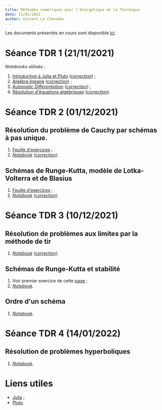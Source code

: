 ```yaml
---
title: Méthodes numériques pour l'Énergétique et la Thermique
date: 11/01/2021
author: Vincent Le Chenadec
...
```


Les documents présentés en cours sont disponible [ici](https://drive.google.com/drive/folders/1e_UG9Z_NhOAYl4QfcSyKJx7PBNobB9Ir?usp=sharing).

# Séance TDR 1 (21/11/2021)

*Notebooks* utilisés :

1. [Introduction à Julia et Pluto](notebook/intro.html) ([correction](solution/intro.html)) ;
1. [Algèbre linéaire](notebook/linalg.html) ([correction](solution/linalg.html)) ;
1. [*Automatic Differentiation*](notebook/ad.html) ([correction](solution/ad.html)) ;
1. [Résolution d'équations algébriques](notebook/algebraic.html) ([correction](solution/algebraic.html)).

# Séance TDR 2 (01/12/2021)

## Résolution du problème de Cauchy par schémas à pas unique.

1. [Feuille d'exercices](exercices/single-step.html) ;
1. [*Notebook*](notebook/cauchy.html) ([correction](solution/cauchy.html)).

## Schémas de Runge-Kutta, modèle de Lotka-Volterra et de Blasius

1. [Feuille d'exercices](exercices/rk-blasius.html) ;
1. [*Notebook*](notebook/lotka-blasius.html) ([correction](solution/lotka-blasius.html)).

# Séance TDR 3 (10/12/2021)

## Résolution de problèmes aux limites par la méthode de tir

1. [*Notebook*](notebook/shooting.html) ([correction](solution/shooting.html)).

## Schémas de Runge-Kutta et stabilité

1. Voir premier exercice de cette [page](exercices/rk-blasius.html) ;
1. [*Notebook*](notebook/stability.html).

## Ordre d'un schéma

1. [*Notebook*](notebook/accuracy.html).

# Séance TDR 4 (14/01/2022)

## Résolution de problèmes hyperboliques

1. [*Notebook*](notebook/hyperbolic.html).

# Liens utiles

* [Julia](https://julialang.org/) ;
* [Pluto](https://github.com/fonsp/Pluto.jl).

